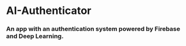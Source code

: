# AI-Authenticator

### An app with an authentication system powered by Firebase and Deep Learning. 
